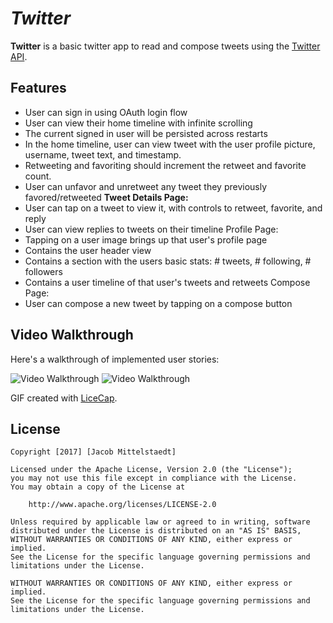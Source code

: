 # *Twitter*

**Twitter** is a basic twitter app to read and compose tweets using the [Twitter API](https://apps.twitter.com/).

## Features

- User can sign in using OAuth login flow
- User can view their home timeline with infinite scrolling
- The current signed in user will be persisted across restarts
- In the home timeline, user can view tweet with the user profile picture, username, tweet text, and timestamp.
- Retweeting and favoriting should increment the retweet and favorite count.
- User can unfavor and unretweet any tweet they previously favored/retweeted
**Tweet Details Page:**
- User can tap on a tweet to view it, with controls to retweet, favorite, and reply
- User can view replies to tweets on their timeline
Profile Page:
- Tapping on a user image brings up that user's profile page
- Contains the user header view
- Contains a section with the users basic stats: # tweets, # following, # followers
- Contains a user timeline of that user's tweets and retweets
Compose Page: 
- User can compose a new tweet by tapping on a compose button

## Video Walkthrough 

Here's a walkthrough of implemented user stories:

<img src='https://i.imgur.com/lZIa5TM.gif' title='Video Walkthrough' width='' alt='Video Walkthrough' />    <img src='https://i.imgur.com/zdvAnXT.gif' title='Video Walkthrough' width='' alt='Video Walkthrough' />

GIF created with [LiceCap](http://www.cockos.com/licecap/).


## License

    Copyright [2017] [Jacob Mittelstaedt]

    Licensed under the Apache License, Version 2.0 (the "License");
    you may not use this file except in compliance with the License.
    You may obtain a copy of the License at

        http://www.apache.org/licenses/LICENSE-2.0

    Unless required by applicable law or agreed to in writing, software
    distributed under the License is distributed on an "AS IS" BASIS,
    WITHOUT WARRANTIES OR CONDITIONS OF ANY KIND, either express or implied.
    See the License for the specific language governing permissions and
    limitations under the License.

    WITHOUT WARRANTIES OR CONDITIONS OF ANY KIND, either express or implied.
    See the License for the specific language governing permissions and
    limitations under the License.
